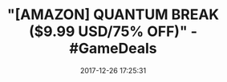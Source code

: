 ---
title: '"[AMAZON] QUANTUM BREAK ($9.99 USD/75% OFF)" - #GameDeals'
name: 'Quantum Break [Online Game Code]'
date: '2017-12-26 17:25:31'
buy_now: >-
  https://www.amazon.com/Quantum-Break-Online-Game-Code/dp/B01LZZDWXU?SubscriptionId=AKIAIA5RBQIWQVTCUEUQ&tag=coldcutdeals-20&linkCode=xm2&camp=2025&creative=165953&creativeASIN=B01LZZDWXU
description_markdown: |+
  Quantum Break [Online Game Code]

    - Quantum Break is a unique experience; one part hard-hitting video game, one part thrilling live action show.

    - Quantum Break is full of the vivid storytelling, rich characters and dramatic twists Remedy Entertainment.

    - In the aftermath of a split second of destruction that fractures time itself, two people find they have changed and gained extraordinary abilities.

tweet_id_str: '945707158666170369'
price: $39.99
you_save: ''
asin: B01LZZDWXU
image: 'https://images-na.ssl-images-amazon.com/images/I/81zz4F-aJAL.jpg'

---
